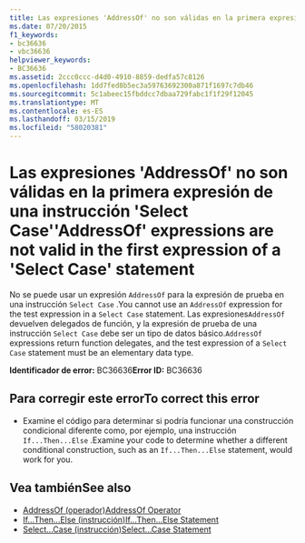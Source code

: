 ```yaml
---
title: Las expresiones 'AddressOf' no son válidas en la primera expresión de una instrucción 'Select Case'
ms.date: 07/20/2015
f1_keywords:
- bc36636
- vbc36636
helpviewer_keywords:
- BC36636
ms.assetid: 2ccc0ccc-d4d0-4910-8859-dedfa57c8126
ms.openlocfilehash: 1dd7fed8b5ec3a59763692300a871f1697c7db46
ms.sourcegitcommit: 5c1abeec15fbddcc7dbaa729fabc1f1f29f12045
ms.translationtype: MT
ms.contentlocale: es-ES
ms.lasthandoff: 03/15/2019
ms.locfileid: "58020381"
---
```

# <a name="addressof-expressions-are-not-valid-in-the-first-expression-of-a-select-case-statement"></a><span data-ttu-id="9cf4a-102">Las expresiones 'AddressOf' no son válidas en la primera expresión de una instrucción 'Select Case'</span><span class="sxs-lookup"><span data-stu-id="9cf4a-102">'AddressOf' expressions are not valid in the first expression of a 'Select Case' statement</span></span>
<span data-ttu-id="9cf4a-103">No se puede usar un expresión `AddressOf` para la expresión de prueba en una instrucción `Select Case` .</span><span class="sxs-lookup"><span data-stu-id="9cf4a-103">You cannot use an `AddressOf` expression for the test expression in a `Select Case` statement.</span></span> <span data-ttu-id="9cf4a-104">Las expresiones`AddressOf` devuelven delegados de función, y la expresión de prueba de una instrucción `Select Case` debe ser un tipo de datos básico.</span><span class="sxs-lookup"><span data-stu-id="9cf4a-104">`AddressOf` expressions return function delegates, and the test expression of a `Select Case` statement must be an elementary data type.</span></span>  
  
 <span data-ttu-id="9cf4a-105">**Identificador de error:** BC36636</span><span class="sxs-lookup"><span data-stu-id="9cf4a-105">**Error ID:** BC36636</span></span>  
  
## <a name="to-correct-this-error"></a><span data-ttu-id="9cf4a-106">Para corregir este error</span><span class="sxs-lookup"><span data-stu-id="9cf4a-106">To correct this error</span></span>  
  
-   <span data-ttu-id="9cf4a-107">Examine el código para determinar si podría funcionar una construcción condicional diferente como, por ejemplo, una instrucción `If...Then...Else` .</span><span class="sxs-lookup"><span data-stu-id="9cf4a-107">Examine your code to determine whether a different conditional construction, such as an `If...Then...Else` statement, would work for you.</span></span>  
  
## <a name="see-also"></a><span data-ttu-id="9cf4a-108">Vea también</span><span class="sxs-lookup"><span data-stu-id="9cf4a-108">See also</span></span>

- [<span data-ttu-id="9cf4a-109">AddressOf (operador)</span><span class="sxs-lookup"><span data-stu-id="9cf4a-109">AddressOf Operator</span></span>](../../visual-basic/language-reference/operators/addressof-operator.md)
- [<span data-ttu-id="9cf4a-110">If...Then...Else (instrucción)</span><span class="sxs-lookup"><span data-stu-id="9cf4a-110">If...Then...Else Statement</span></span>](../../visual-basic/language-reference/statements/if-then-else-statement.md)
- [<span data-ttu-id="9cf4a-111">Select...Case (instrucción)</span><span class="sxs-lookup"><span data-stu-id="9cf4a-111">Select...Case Statement</span></span>](../../visual-basic/language-reference/statements/select-case-statement.md)
